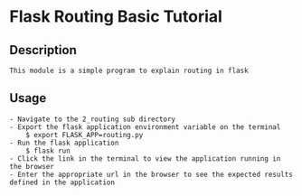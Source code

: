 # Flask Routing Basic Tutorial

## Description
	This module is a simple program to explain routing in flask

## Usage
	- Navigate to the 2_routing sub directory
	- Export the flask application environment variable on the terminal
		$ export FLASK_APP=routing.py
	- Run the flask application
		$ flask run
	- Click the link in the terminal to view the application running in the browser
	- Enter the appropriate url in the browser to see the expected results defined in the application